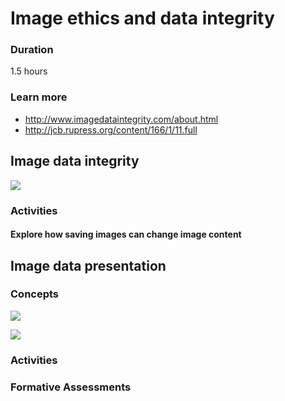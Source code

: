 # Image ethics and data integrity

### Duration

1.5 hours

### Learn more

- http://www.imagedataintegrity.com/about.html
- http://jcb.rupress.org/content/166/1/11.full

## Image data integrity

<img src='https://g.gravizo.com/svg?
 digraph G {
    shift [fontcolor=white,color=white];
    image_integrity -> image_content [label="  preserving"];
    image_content -> pixel_values;
    image_content -> pixel_coordinates;
  }
'/>

### Activities

#### Explore how saving images can change image content



## Image data presentation

### Concepts

<img src='https://g.gravizo.com/svg?
 digraph G {
    shift [fontcolor=white,color=white];
    lookup_table_settings -> image_appearance [label="  change"];
    image_appearance -> scientific_message [label="  changes"];
  }
'/>

<img src='https://g.gravizo.com/svg?
 digraph G {
    shift [fontcolor=white,color=white];
    responsible_scientist -> lookup_table_settings [label="  configures thoughtfully"];
  }
'/>

### Activities


### Formative Assessments

